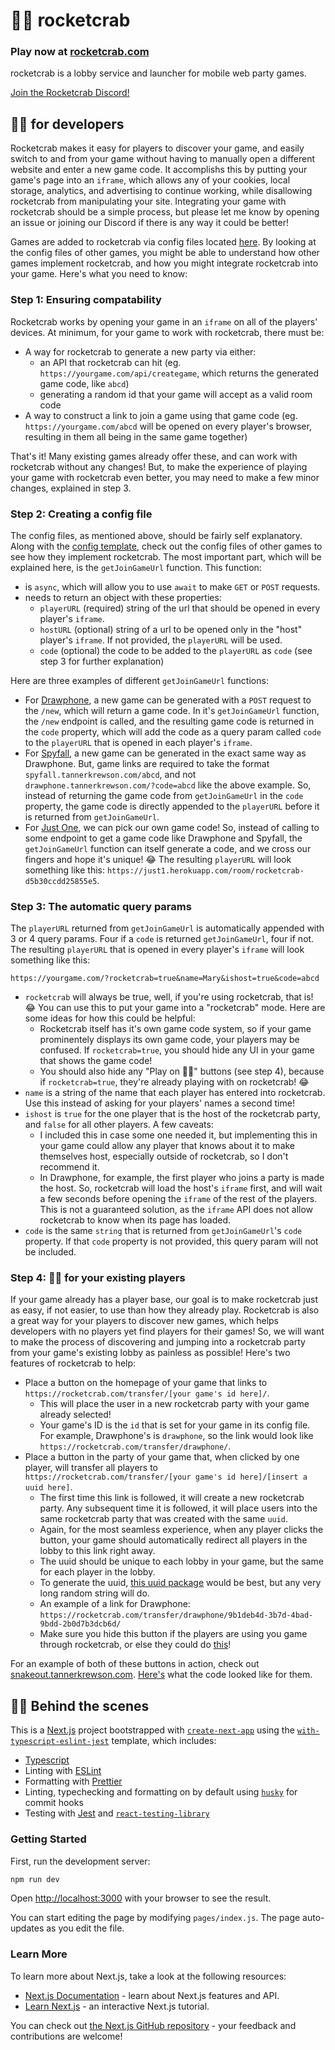 # 🚀🦀 rocketcrab

### Play now at [rocketcrab.com](https://rocketcrab.com/)

rocketcrab is a lobby service and launcher for mobile web party games.

[Join the Rocketcrab Discord!](https://discord.gg/MvYRVCP)

## 🚀🦀 for developers

Rocketcrab makes it easy for players to discover your game, and easily switch to and from your game without having to manually open a different website and enter a new game code. It accomplishs this by putting your game's page into an `iframe`, which allows any of your cookies, local storage, analytics, and advertising to continue working, while disallowing rocketcrab from manipulating your site. Integrating your game with rocketcrab should be a simple process, but please let me know by opening an issue or joining our Discord if there is any way it could be better!

Games are added to rocketcrab via config files located [here](https://github.com/tannerkrewson/rocketcrab/tree/master/config/games). By looking at the config files of other games, you might be able to understand how other games implement rocketcrab, and how you might integrate rocketcrab into your game. Here's what you need to know:

### Step 1: Ensuring compatability

Rocketcrab works by opening your game in an `iframe` on all of the players' devices. At minimum, for your game to work with rocketcrab, there must be:

-   A way for rocketcrab to generate a new party via either:
    -   an API that rocketcrab can hit (eg. `https://yourgame.com/api/creategame`, which returns the generated game code, like `abcd`)
    -   generating a random id that your game will accept as a valid room code
-   A way to construct a link to join a game using that game code (eg. `https://yourgame.com/abcd` will be opened on every player's browser, resulting in them all being in the same game together)

That's it! Many existing games already offer these, and can work with rocketcrab without any changes! But, to make the experience of playing your game with rocketcrab even better, you may need to make a few minor changes, explained in step 3.

### Step 2: Creating a config file

The config files, as mentioned above, should be fairly self explanatory. Along with the [config template](https://github.com/tannerkrewson/rocketcrab/blob/master/config/games/_template.ts), check out the config files of other games to see how they implement rocketcrab. The most important part, which will be explained here, is the `getJoinGameUrl` function. This function:

-   is `async`, which will allow you to use `await` to make `GET` or `POST` requests.
-   needs to return an object with these properties:
    -   `playerURL` (required) string of the url that should be opened in every player's `iframe`.
    -   `hostURL` (optional) string of a url to be opened only in the "host" player's `iframe`. If not provided, the `playerURL` will be used.
    -   `code` (optional) the code to be added to the `playerURL` as `code` (see step 3 for further explanation)

Here are three examples of different `getJoinGameUrl` functions:

-   For [Drawphone](https://github.com/tannerkrewson/rocketcrab/blob/a3f796af7f6b70100b1dcf9ab141d73fea41e049/config/games/drawphone.ts#L18-L25), a new game can be generated with a `POST` request to the `/new`, which will return a game code. In it's `getJoinGameUrl` function, the `/new` endpoint is called, and the resulting game code is returned in the `code` property, which will add the code as a query param called `code` to the `playerURL` that is opened in each player's `iframe`.
-   For [Spyfall](https://github.com/tannerkrewson/rocketcrab/blob/a3f796af7f6b70100b1dcf9ab141d73fea41e049/config/games/spyfall.ts#L18-L24), a new game can be generated in the exact same way as Drawphone. But, game links are required to take the format `spyfall.tannerkrewson.com/abcd`, and not `drawphone.tannerkrewson.com/?code=abcd` like the above example. So, instead of returning the game code from `getJoinGameUrl` in the `code` property, the game code is directly appended to the `playerURL` before it is returned from `getJoinGameUrl`.
-   For [Just One](https://github.com/tannerkrewson/rocketcrab/blob/a3f796af7f6b70100b1dcf9ab141d73fea41e049/config/games/justone.ts#L14-L19), we can pick our own game code! So, instead of calling to some endpoint to get a game code like Drawphone and Spyfall, the `getJoinGameUrl` function can itself generate a code, and we cross our fingers and hope it's unique! 😂 The resulting `playerURL` will look something like this: `https://just1.herokuapp.com/room/rocketcrab-d5b30ccdd25855e5`.

### Step 3: The automatic query params

The `playerURL` returned from `getJoinGameUrl` is automatically appended with 3 or 4 query params. Four if a `code` is returned `getJoinGameUrl`, four if not. The resulting `playerURL` that is opened in every player's `iframe` will look something like this:

```
https://yourgame.com/?rocketcrab=true&name=Mary&ishost=true&code=abcd
```

-   `rocketcrab` will always be true, well, if you're using rocketcrab, that is! 😂 You can use this to put your game into a "rocketcrab" mode. Here are some ideas for how this could be helpful:
    -   Rocketcrab itself has it's own game code system, so if your game prominentely displays its own game code, your players may be confused. If `rocketcrab=true`, you should hide any UI in your game that shows the game code!
    -   You should also hide any "Play on 🚀🦀" buttons (see step 4), because if `rocketcrab=true`, they're already playing with on rocketcrab! 😂
-   `name` is a string of the name that each player has entered into rocketcrab. Use this instead of asking for your players' names a second time!
-   `ishost` is `true` for the one player that is the host of the rocketcrab party, and `false` for all other players. A few caveats:
    -   I included this in case some one needed it, but implementing this in your game could allow any player that knows about it to make themselves host, especially outside of rocketcrab, so I don't recommend it.
    -   In Drawphone, for example, the first player who joins a party is made the host. So, rocketcrab will load the host's `iframe` first, and will wait a few seconds before opening the `iframe` of the rest of the players. This is not a guaranteed solution, as the `iframe` API does not allow rocketcrab to know when its page has loaded.
-   `code` is the same `string` that is returned from `getJoinGameUrl`'s `code` property. If that `code` property is not provided, this query param will not be included.

### Step 4: 🚀🦀 for your existing players

If your game already has a player base, our goal is to make rocketcrab just as easy, if not easier, to use than how they already play. Rocketcrab is also a great way for your players to discover new games, which helps developers with no players yet find players for their games! So, we will want to make the process of discovering and jumping into a rocketcrab party from your game's existing lobby as painless as possible! Here's two features of rocketcrab to help:

-   Place a button on the homepage of your game that links to `https://rocketcrab.com/transfer/[your game's id here]/`.
    -   This will place the user in a new rocketcrab party with your game already selected!
    -   Your game's ID is the `id` that is set for your game in its config file. For example, Drawphone's is `drawphone`, so the link would look like `https://rocketcrab.com/transfer/drawphone/`.
-   Place a button in the party of your game that, when clicked by one player, will transfer all players to `https://rocketcrab.com/transfer/[your game's id here]/[insert a uuid here]`.
    -   The first time this link is followed, it will create a new rocketcrab party. Any subsequent time it is followed, it will place users into the same rocketcrab party that was created with the same `uuid`.
    -   Again, for the most seamless experience, when any player clicks the button, your game should automatically redirect all players in the lobby to this link right away.
    -   The uuid should be unique to each lobby in your game, but the same for each player in the lobby.
    -   To generate the uuid, [this uuid package](https://github.com/uuidjs/uuid) would be best, but any very long random string will do.
    -   An example of a link for Drawphone: `https://rocketcrab.com/transfer/drawphone/9b1deb4d-3b7d-4bad-9bdd-2b0d7b3dcb6d/`
    -   Make sure you hide this button if the players are using you game through rocketcrab, or else they could do [this](https://i.imgur.com/MXanVTG.jpg)!

For an example of both of these buttons in action, check out [snakeout.tannerkrewson.com](https://snakeout.tannerkrewson.com/). [Here's](https://github.com/tannerkrewson/snakeout/commit/6845cbb199b7269abcc7d7829c63c5c6ac2179f9) what the code looked like for them.

## 🚀🦀 Behind the scenes

This is a [Next.js](https://nextjs.org/) project bootstrapped with [`create-next-app`](https://github.com/vercel/next.js/tree/canary/packages/create-next-app) using the [`with-typescript-eslint-jest`](https://github.com/vercel/next.js/tree/v9.4.4/examples/with-typescript-eslint-jest) template, which includes:

-   [Typescript](https://www.typescriptlang.org/)
-   Linting with [ESLint](https://eslint.org/)
-   Formatting with [Prettier](https://prettier.io/)
-   Linting, typechecking and formatting on by default using [`husky`](https://github.com/typicode/husky) for commit hooks
-   Testing with [Jest](https://jestjs.io/) and [`react-testing-library`](https://testing-library.com/docs/react-testing-library/intro)

### Getting Started

First, run the development server:

```bash
npm run dev
```

Open [http://localhost:3000](http://localhost:3000) with your browser to see the result.

You can start editing the page by modifying `pages/index.js`. The page auto-updates as you edit the file.

### Learn More

To learn more about Next.js, take a look at the following resources:

-   [Next.js Documentation](https://nextjs.org/docs) - learn about Next.js features and API.
-   [Learn Next.js](https://nextjs.org/learn) - an interactive Next.js tutorial.

You can check out [the Next.js GitHub repository](https://github.com/vercel/next.js/) - your feedback and contributions are welcome!
